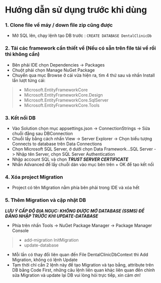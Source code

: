  Hướng dẫn sử dụng trước khi dùng
===================================================================================
### 1. Clone file về máy / down file zip cũng được
- Mở SQL lên, chạy lệnh tạo DB trước : `CREATE DATABASE DentalClinicDb`
### 2. Tải các framework cần thiết về (Nếu có sẵn trên file tải về rồi thì không cần)
- Bên phải IDE chọn Dependencies -> Packages
- Chuột phải chọn Manage NuGet Package
- Chuyển qua mục Browse ở cái vừa hiện ra, tìm 4 thứ sau và nhấn Install lần lượt từng cái:
 > - Microsoft.EntityFrameworkCore<br>
  > - Microsoft.EntityFrameworkCore.Design<br>
  > - Microsoft.EntityFrameworkCore.SqlServer<br>
  > - Microsoft.EntityFrameworkCore.Tools
### 3. Kết nối DB
- Vào Solution chọn mục appsettings.json -> ConnectionStrings -> Sửa chuỗi đằng sau DBConnection
- Chuỗi lấy bằng cách nhấn View -> Server Explorer -> Chọn biểu tượng Connects to database trên Data Connections
- Chọn Microsoft SQL Server, ở dưới chọn Data Framework...SQL Server -> Nhập tên Server, chọn SQL Server Authentication
- Nhập account SQL và chọn ***TRUST SERVER CERTIFICATE***
- Nhấn Advanced để lấy chuỗi dán vào mục bên trên + OK để tạo kết nối

### 4. Xóa project Migration
- Project có tên Migration nằm phía bên phải trong IDE và xóa hết

### 5. Thêm Migration và cập nhật DB
***LƯU Ý CẤP ĐỘ ĐỊA NGỤC: KHÔNG ĐƯỢC MỞ DATABASE (SSMS) ĐỂ ĐĂNG NHẬP TRƯỚC KHI UPDATE-DATABASE***
- Phía trên nhấn Tools -> NuGet Package Manager -> Package Manager Console
 > - add-migration InitMigration<br>
  > - update-database
- Mỗi lần có thay đổi liên quan đến File DentalClinicDbContext thì Add Migration, không có lệnh Update
- Tạm thời chỉ cần 2 lệnh này để tạo Migration và tạo bẳng, attribute trên DB bằng Code First, những câu lệnh liên quan khác liên quan đến chỉnh sửa Migration và update lại DB vui lòng hỏi trực tiếp, xin cảm ơn!
